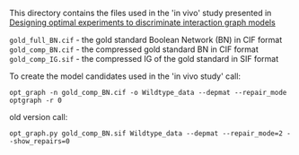 This directory contains the files used in the 'in vivo' study presented in 
[Designing optimal experiments to discriminate interaction graph models](https://doi.org/10.1109/TCBB.2018.2812184)

`gold_full_BN.cif`  - the gold standard Boolean Network (BN) in CIF format
`gold_comp_BN.cif`  - the compressed gold standard BN in CIF format
`gold_comp_IG.sif`  - the compressed IG of the gold standard in SIF format

To create the model candidates used in the 'in vivo study' call:

    opt_graph -n gold_comp_BN.cif -o Wildtype_data --depmat --repair_mode optgraph -r 0

old version call:

    opt_graph.py gold_comp_BN.sif Wildtype_data --depmat --repair_mode=2 --show_repairs=0


